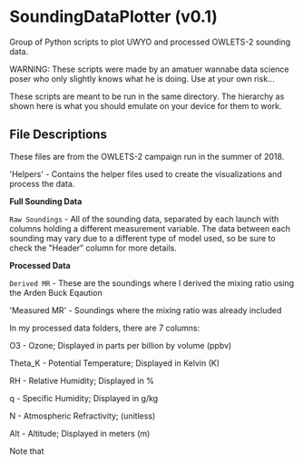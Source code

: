 # SoundingDataPlotter (v0.1)
Group of Python scripts to plot UWYO and processed OWLETS-2 sounding data.

WARNING: These scripts were made by an amatuer wannabe data science poser who only slightly knows what he is doing. Use at your own risk...

These scripts are meant to be run in the same directory. The hierarchy as shown here is what you should emulate on your device for them to work.

## File Descriptions
These files are from the OWLETS-2 campaign run in the summer of 2018.

'Helpers' - Contains the helper files used to create the visualizations and process the data.

**Full Sounding Data**

`Raw Soundings` - All of the sounding data, separated by each launch with columns holding a different measurement variable. The data between each sounding may vary due to a different type of model used, so be sure to check the "Header" column for more details.

**Processed Data**

`Derived MR` - These are the soundings where I derived the mixing ratio using the Arden Buck Eqaution

'Measured MR' - Soundings where the mixing ratio was already included

In my processed data folders, there are 7 columns:

O3 - Ozone; Displayed in parts per billion by volume (ppbv)

Theta_K - Potential Temperature; Displayed in Kelvin (K)

RH - Relative Humidity; Displayed in %

q - Specific Humidity; Displayed in g/kg

N - Atmospheric Refractivity; (unitless)

Alt - Altitude; Displayed in meters (m)

Note that 


